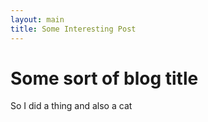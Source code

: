 ```yaml
---
layout: main
title: Some Interesting Post
---
```


# Some sort of blog title

So I did a thing and also a cat